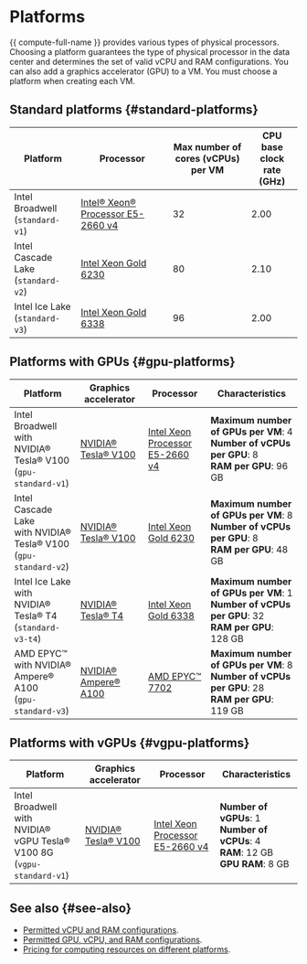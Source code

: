# Platforms

{{ compute-full-name }} provides various types of physical processors. Choosing a platform guarantees the type of physical processor in the data center and determines the set of valid vCPU and RAM configurations. You can also add a graphics accelerator (GPU) to a VM. You must choose a platform when creating each VM.

## Standard platforms {#standard-platforms}


| Platform | Processor | Max number of cores (vCPUs)</br> per VM | CPU base</br>clock rate (GHz) |
--- | --- | --- | ---
| Intel Broadwell</br>(`standard-v1`) | [Intel® Xeon® Processor E5-2660 v4](https://ark.intel.com/content/www/us/en/ark/products/91772/intel-xeon-processor-e5-2660-v4-35m-cache-2-00-ghz.html) | 32 | 2.00 |
| Intel Cascade Lake</br>(`standard-v2`) | [Intel Xeon Gold 6230](https://ark.intel.com/content/www/us/en/ark/products/192437/intel-xeon-gold-6230-processor-27-5m-cache-2-10-ghz.html) | 80 | 2.10 |
| Intel Ice Lake</br>(`standard-v3`) | [Intel Xeon Gold 6338](https://ark.intel.com/content/www/us/en/ark/products/212285/intel-xeon-gold-6338-processor-48m-cache-2-00-ghz.html) | 96 | 2.00 |


## Platforms with GPUs {#gpu-platforms}


| Platform | Graphics</br>accelerator | Processor | Characteristics |
--- | --- | --- | --- 
| Intel Broadwell with</br>NVIDIA® Tesla® V100</br>(`gpu-standard-v1`) | [NVIDIA® Tesla® V100](https://www.nvidia.com/en-us/data-center/v100/) | [Intel Xeon</br>Processor E5-2660 v4](https://ark.intel.com/content/www/us/en/ark/products/91772/intel-xeon-processor-e5-2660-v4-35m-cache-2-00-ghz.html) | **Maximum number of GPUs per VM**: 4 </br> **Number of vCPUs per GPU**: 8 </br> **RAM per GPU**: 96 GB |
| Intel Cascade Lake</br>with NVIDIA® Tesla® V100</br>(`gpu-standard-v2`) | [NVIDIA® Tesla® V100](https://www.nvidia.com/en-us/data-center/v100/) | [Intel Xeon Gold 6230](https://www.intel.com/content/www/us/en/products/processors/xeon/scalable/gold-processors/gold-6230.html) | **Maximum number of GPUs per VM**: 8 </br> **Number of vCPUs per GPU**: 8 </br> **RAM per GPU**: 48 GB |
| Intel Ice Lake with</br>NVIDIA® Tesla® T4</br>(`standard-v3-t4`) | [NVIDIA® Tesla® T4](https://www.nvidia.com/en-us/data-center/tesla-t4//) | [Intel Xeon Gold 6338](https://www.intel.ru/content/www/us/en/products/sku/212285/intel-xeon-gold-6338-processor-48m-cache-2-00-ghz/specifications.html) | **Maximum number of GPUs per VM**: 1 </br> **Number of vCPUs per GPU**: 32 </br> **RAM per GPU**: 128 GB |
| AMD EPYC™</br>with NVIDIA® Ampere® A100</br>(`gpu-standard-v3`) | [NVIDIA® Ampere® A100](https://www.nvidia.com/en-us/data-center/a100/) | [AMD EPYC™ 7702](https://www.amd.com/en/products/cpu/amd-epyc-7702) | **Maximum number of GPUs per VM**: 8 </br> **Number of vCPUs per GPU**: 28 </br> **RAM per GPU**: 119 GB |



## Platforms with vGPUs {#vgpu-platforms}

| Platform | Graphics</br>accelerator | Processor | Characteristics |
--- | --- | --- | --- 
| Intel Broadwell with</br>NVIDIA® vGPU Tesla® V100 8G</br>(`vgpu-standard-v1`) | [NVIDIA® Tesla® V100](https://www.nvidia.com/en-us/data-center/v100/) | [Intel Xeon</br>Processor E5-2660 v4](https://ark.intel.com/content/www/us/en/ark/products/91772/intel-xeon-processor-e5-2660-v4-35m-cache-2-00-ghz.html) | **Number of vGPUs**: 1</br>**Number of vCPUs**: 4</br>**RAM**: 12 GB</br>**GPU RAM**: 8 GB |

## See also {#see-also}

* [Permitted vCPU and RAM configurations](performance-levels.md).
* [Permitted GPU, vCPU, and RAM configurations](gpus.md#config).
* [Pricing for computing resources on different platforms](../pricing.md#prices).